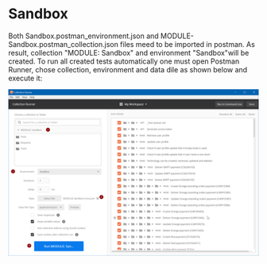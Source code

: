 # Sandbox
Both Sandbox.postman_environment.json and MODULE- Sandbox.postman_collection.json files meed to be imported in postman. As result, collection "MODULE: Sandbox" and environment "Sandbox"will be created. To run all created tests automatically one must open Postman Runner, chose collection, environment and data dile as shown below and execute it:

![Collection Runner](https://github.com/DrekavacOnLine/Sandbox/blob/master/Collection%20Runner.png)
